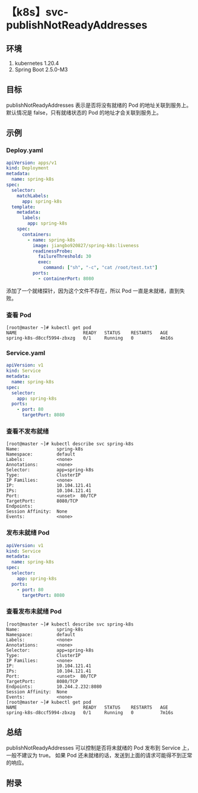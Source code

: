 # 【k8s】svc-publishNotReadyAddresses

## 环境

1. kubernetes 1.20.4
2. Spring Boot 2.5.0-M3

## 目标

publishNotReadyAddresses 表示是否将没有就绪的 Pod 的地址关联到服务上。
默认情况是 false，只有就绪状态的 Pod 的地址才会关联到服务上。

## 示例

### Deploy.yaml

```yaml
apiVersion: apps/v1
kind: Deployment
metadata:
  name: spring-k8s
spec:
  selector:
    matchLabels:
      app: spring-k8s
  template:
    metadata:
      labels:
        app: spring-k8s
    spec:
      containers:
        - name: spring-k8s
          image: jiangbo920827/spring-k8s:liveness
          readinessProbe:
            failureThreshold: 30
            exec:
              command: ["sh", "-c", "cat /root/test.txt"]
          ports:
            - containerPort: 8080
```

添加了一个就绪探针，因为这个文件不存在，所以 Pod 一直是未就绪，直到失败。

### 查看 Pod

```
[root@master ~]# kubectl get pod
NAME                         READY   STATUS    RESTARTS   AGE
spring-k8s-d8ccf5994-zbxzg   0/1     Running   0          4m16s
```

### Service.yaml

```yaml
apiVersion: v1
kind: Service
metadata:
  name: spring-k8s
spec:
  selector:
    app: spring-k8s
  ports:
    - port: 80
      targetPort: 8080
```

### 查看不发布就绪

```
[root@master ~]# kubectl describe svc spring-k8s
Name:              spring-k8s
Namespace:         default
Labels:            <none>
Annotations:       <none>
Selector:          app=spring-k8s
Type:              ClusterIP
IP Families:       <none>
IP:                10.104.121.41
IPs:               10.104.121.41
Port:              <unset>  80/TCP
TargetPort:        8080/TCP
Endpoints:
Session Affinity:  None
Events:            <none>
```

### 发布未就绪 Pod

```yaml
apiVersion: v1
kind: Service
metadata:
  name: spring-k8s
spec:
  selector:
    app: spring-k8s
  ports:
    - port: 80
      targetPort: 8080
```

### 查看发布未就绪 Pod

```
[root@master ~]# kubectl describe svc spring-k8s
Name:              spring-k8s
Namespace:         default
Labels:            <none>
Annotations:       <none>
Selector:          app=spring-k8s
Type:              ClusterIP
IP Families:       <none>
IP:                10.104.121.41
IPs:               10.104.121.41
Port:              <unset>  80/TCP
TargetPort:        8080/TCP
Endpoints:         10.244.2.232:8080
Session Affinity:  None
Events:            <none>
[root@master ~]# kubectl get pod
NAME                         READY   STATUS    RESTARTS   AGE
spring-k8s-d8ccf5994-zbxzg   0/1     Running   0          7m16s
```

## 总结

publishNotReadyAddresses 可以控制是否将未就绪的 Pod 发布到 Service 上，一般不建议为 true。
如果 Pod 还未就绪的话，发送到上面的请求可能得不到正常的响应。

## 附录
